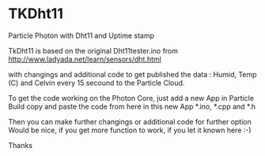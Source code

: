 # TKDht11
Particle Photon with Dht11 and Uptime stamp

TkDht11 is based on the original Dht11tester.ino from
http://www.ladyada.net/learn/sensors/dht.html

with changings and additional code to get published the data : Humid, Temp (C) and Celvin every 15 secound to
the Particle Cloud.

To get the code working on the Photon Core, just add a new App in Particle Build
copy and paste the code from here in this new App *.ino, *.cpp and *.h

Then you can make further changings or additional code for further option
Would be nice, if you get more function to work, if you let it known here :-)

Thanks

